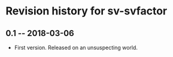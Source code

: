 # Revision history for sv-svfactor

## 0.1 -- 2018-03-06

* First version. Released on an unsuspecting world.
